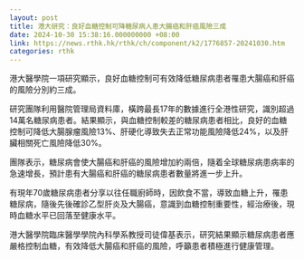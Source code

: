 ```yaml
---
layout: post
title: 港大研究：良好血糖控制可降糖尿病人患大腸癌和肝癌風險三成
date: 2024-10-30 15:38:16.000000000 +08:00
link: https://news.rthk.hk/rthk/ch/component/k2/1776857-20241030.htm
categories: rthk
---
```


港大醫學院一項研究顯示，良好血糖控制可有效降低糖尿病患者罹患大腸癌和肝癌的風險分別約三成。

研究團隊利用醫院管理局資料庫，橫跨最長17年的數據進行全港性研究，識別超過14萬名糖尿病患者。結果顯示，與血糖控制較差的糖尿病患者相比，良好的血糖控制可降低大腸腺瘤風險13%、肝硬化導致失去正常功能風險降低24%，以及肝臟相關死亡風險降低30%。

團隊表示，糖尿病會使大腸癌和肝癌的風險增加約兩倍，隨着全球糖尿病患病率的急速增長，預計患有大腸癌和肝癌的糖尿病患者數量將進一步上升。

有現年70歲糖尿病患者分享以往任職廚師時，因飲食不當，導致血糖上升，罹患糖尿病，隨後先後確診乙型肝炎及大腸癌，意識到血糖控制重要性，經治療後，現時血糖水平已回落至健康水平。

港大醫學院臨床醫學學院內科學系教授司徒偉基表示，研究結果顯示糖尿病患者應嚴格控制血糖，有效降低大腸癌和肝癌的風險，呼籲患者積極進行健康管理。
